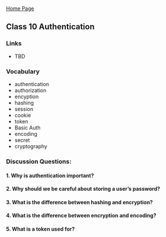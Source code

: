 [Home Page](https://sueduclos.github.io/reading-notes/)

## Class 10 Authentication

### Links
- TBD

### Vocabulary
- authentication 
- authorization
- encyption
- hashing 
- session    
- cookie     
- token
- Basic Auth
- encoding
- secret
- cryptography

### Discussion Questions:

#### 1. Why is authentication important?

#### 2. Why should we be careful about storing a user’s password?

#### 3. What is the difference between hashing and encryption?
 
#### 4. What is the difference between encryption and encoding?

#### 5. What is a token used for?
